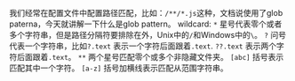 我们经常在配置文件中配置路径匹配，比如：`/**/*.js`这种，文档说使用了glob paterna，今天就讲解一下什么是glob pattern。
wildcard:
`*` 星号代表零个或者多个字符串，但是路径分隔符要排除在外，Unix中的`/`和Windows中的`\`。
`?` 问号代表一个字符串，比如`?.text` 表示一个字符后面跟着`.text`.  `??.text` 表示两个字符后面跟着`.text`。
`**` 两个星号匹配零个或多个非隐藏文件夹。
`[abc]` 括号表示匹配其中一个字符。
`[a-z]` 括号加横线表示匹配从范围字符串。
